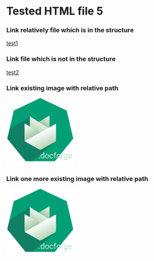 <h1>Tested HTML file 5</h1>

<h3>Link relatively file which is in the structure</h3>
<a href="../../testedHTMLFile1.md">test1</a>

<h3>Link file which is not in the structure</h3>
<a href="https://github.com/gardener/gardener/blob/v1.30.0/README.md">test2</a>

<h3>Link existing image with relative path</h3>
<img title="test3" src="../../../images/gardener-docforge-logo.png">

<h3>Link one more existing image with relative path</h3>
<img title="test4" src="./../../../images/gardener-docforge-logo.png">
